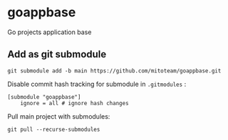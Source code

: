 # goappbase
Go projects application base

## Add as git submodule
```
git submodule add -b main https://github.com/mitoteam/goappbase.git
```

Disable commit hash tracking for submodule in `.gitmodules` :
```
[submodule "goappbase"]
    ignore = all # ignore hash changes
```

Pull main project with submodules:

```
git pull --recurse-submodules
```
